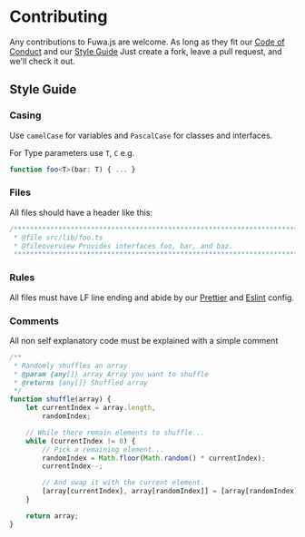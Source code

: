 # Contributing

Any contributions to Fuwa.js are welcome. As long as they fit our [Code of Conduct](./CODE_OF_CONDUCT.md) and our [Style Guide](#style-guide)
Just create a fork, leave a pull request, and we'll check it out.

## Style Guide

### Casing

Use `camelCase` for variables and `PascalCase` for classes and interfaces.

For Type parameters use `T`, `C` e.g.

```ts
function foo<T>(bar: T) { ... }
```

### Files

All files should have a header like this:

```ts
/******************************************************************************
 * @file src/lib/foo.ts
 * @fileoverview Provides interfaces foo, bar, and baz.
 *****************************************************************************/
```

### Rules

All files must have LF line ending and abide by our [Prettier](../.prettierrc) and [Eslint](https://github.com/fuwajs/fuwa.js/blob/%40next/package.json#L64) config.

### Comments

All non self explanatory code must be explained with a simple comment

```js
/**
 * Randomly shuffles an array
 * @param {any[]} array Array you want to shuffle
 * @returns {any[]} Shuffled array
 */
function shuffle(array) {
    let currentIndex = array.length,
        randomIndex;

    // While there remain elements to shuffle...
    while (currentIndex != 0) {
        // Pick a remaining element...
        randomIndex = Math.floor(Math.random() * currentIndex);
        currentIndex--;

        // And swap it with the current element.
        [array[currentIndex], array[randomIndex]] = [array[randomIndex], array[currentIndex]];
    }

    return array;
}
```

